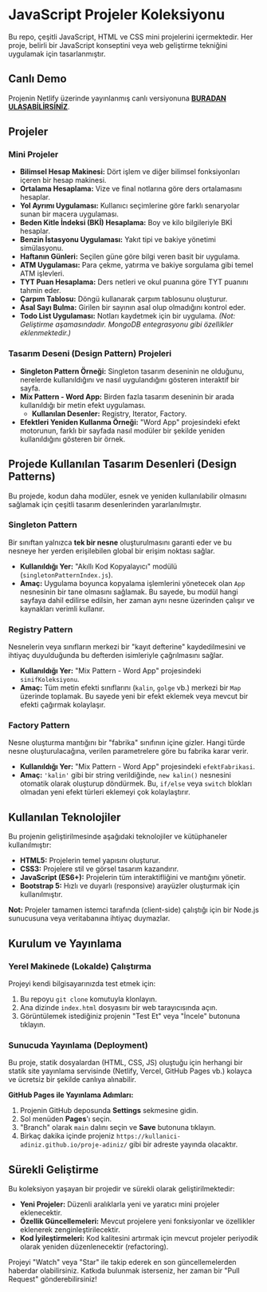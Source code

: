 # JavaScript Projeler Koleksiyonu

Bu repo, çeşitli JavaScript, HTML ve CSS mini projelerini içermektedir. Her proje, belirli bir JavaScript konseptini veya web geliştirme tekniğini uygulamak için tasarlanmıştır.

## Canlı Demo

Projenin Netlify üzerinde yayınlanmış canlı versiyonuna **[BURADAN ULAŞABİLİRSİNİZ](https://teknobeyaz.com/)**.

## Projeler

### Mini Projeler

- **Bilimsel Hesap Makinesi:** Dört işlem ve diğer bilimsel fonksiyonları içeren bir hesap makinesi.
- **Ortalama Hesaplama:** Vize ve final notlarına göre ders ortalamasını hesaplar.
- **Yol Ayrımı Uygulaması:** Kullanıcı seçimlerine göre farklı senaryolar sunan bir macera uygulaması.
- **Beden Kitle İndeksi (BKİ) Hesaplama:** Boy ve kilo bilgileriyle BKİ hesaplar.
- **Benzin İstasyonu Uygulaması:** Yakıt tipi ve bakiye yönetimi simülasyonu.
- **Haftanın Günleri:** Seçilen güne göre bilgi veren basit bir uygulama.
- **ATM Uygulaması:** Para çekme, yatırma ve bakiye sorgulama gibi temel ATM işlevleri.
- **TYT Puan Hesaplama:** Ders netleri ve okul puanına göre TYT puanını tahmin eder.
- **Çarpım Tablosu:** Döngü kullanarak çarpım tablosunu oluşturur.
- **Asal Sayı Bulma:** Girilen bir sayının asal olup olmadığını kontrol eder.
- **Todo List Uygulaması:** Notları kaydetmek için bir uygulama. *(Not: Geliştirme aşamasındadır. MongoDB entegrasyonu gibi özellikler eklenmektedir.)*

### Tasarım Deseni (Design Pattern) Projeleri

- **Singleton Pattern Örneği:** Singleton tasarım deseninin ne olduğunu, nerelerde kullanıldığını ve nasıl uygulandığını gösteren interaktif bir sayfa.
- **Mix Pattern - Word App:** Birden fazla tasarım deseninin bir arada kullanıldığı bir metin efekt uygulaması.
  - **Kullanılan Desenler:** Registry, Iterator, Factory.
- **Efektleri Yeniden Kullanma Örneği:** "Word App" projesindeki efekt motorunun, farklı bir sayfada nasıl modüler bir şekilde yeniden kullanıldığını gösteren bir örnek.

## Projede Kullanılan Tasarım Desenleri (Design Patterns)

Bu projede, kodun daha modüler, esnek ve yeniden kullanılabilir olmasını sağlamak için çeşitli tasarım desenlerinden yararlanılmıştır.

### Singleton Pattern

Bir sınıftan yalnızca **tek bir nesne** oluşturulmasını garanti eder ve bu nesneye her yerden erişilebilen global bir erişim noktası sağlar.

*   **Kullanıldığı Yer:** "Akıllı Kod Kopyalayıcı" modülü (`singletonPatternIndex.js`).
*   **Amaç:** Uygulama boyunca kopyalama işlemlerini yönetecek olan `App` nesnesinin bir tane olmasını sağlamak. Bu sayede, bu modül hangi sayfaya dahil edilirse edilsin, her zaman aynı nesne üzerinden çalışır ve kaynakları verimli kullanır.

### Registry Pattern

Nesnelerin veya sınıfların merkezi bir "kayıt defterine" kaydedilmesini ve ihtiyaç duyulduğunda bu defterden isimleriyle çağrılmasını sağlar.

*   **Kullanıldığı Yer:** "Mix Pattern - Word App" projesindeki `sinifKoleksiyonu`.
*   **Amaç:** Tüm metin efekti sınıflarını (`kalin`, `golge` vb.) merkezi bir `Map` üzerinde toplamak. Bu sayede yeni bir efekt eklemek veya mevcut bir efekti çağırmak kolaylaşır.

### Factory Pattern

Nesne oluşturma mantığını bir "fabrika" sınıfının içine gizler. Hangi türde nesne oluşturulacağına, verilen parametrelere göre bu fabrika karar verir.

*   **Kullanıldığı Yer:** "Mix Pattern - Word App" projesindeki `efektFabrikasi`.
*   **Amaç:** `'kalin'` gibi bir string verildiğinde, `new kalin()` nesnesini otomatik olarak oluşturup döndürmek. Bu, `if/else` veya `switch` blokları olmadan yeni efekt türleri eklemeyi çok kolaylaştırır.

## Kullanılan Teknolojiler

Bu projenin geliştirilmesinde aşağıdaki teknolojiler ve kütüphaneler kullanılmıştır:

*   **HTML5:** Projelerin temel yapısını oluşturur.
*   **CSS3:** Projelere stil ve görsel tasarım kazandırır.
*   **JavaScript (ES6+):** Projelerin tüm interaktifliğini ve mantığını yönetir.
*   **Bootstrap 5:** Hızlı ve duyarlı (responsive) arayüzler oluşturmak için kullanılmıştır.

**Not:** Projeler tamamen istemci tarafında (client-side) çalıştığı için bir Node.js sunucusuna veya veritabanına ihtiyaç duymazlar.

## Kurulum ve Yayınlama

### Yerel Makinede (Lokalde) Çalıştırma

Projeyi kendi bilgisayarınızda test etmek için:

1.  Bu repoyu `git clone` komutuyla klonlayın.
2.  Ana dizinde `index.html` dosyasını bir web tarayıcısında açın.
3.  Görüntülemek istediğiniz projenin "Test Et" veya "İncele" butonuna tıklayın.

### Sunucuda Yayınlama (Deployment)

Bu proje, statik dosyalardan (HTML, CSS, JS) oluştuğu için herhangi bir statik site yayınlama servisinde (Netlify, Vercel, GitHub Pages vb.) kolayca ve ücretsiz bir şekilde canlıya alınabilir.

**GitHub Pages ile Yayınlama Adımları:**

1.  Projenin GitHub deposunda **Settings** sekmesine gidin.
2.  Sol menüden **Pages**'ı seçin.
3.  "Branch" olarak `main` dalını seçin ve **Save** butonuna tıklayın.
4.  Birkaç dakika içinde projeniz `https://kullanici-adiniz.github.io/proje-adiniz/` gibi bir adreste yayında olacaktır.

## Sürekli Geliştirme

Bu koleksiyon yaşayan bir projedir ve sürekli olarak geliştirilmektedir:

*   **Yeni Projeler:** Düzenli aralıklarla yeni ve yaratıcı mini projeler eklenecektir.
*   **Özellik Güncellemeleri:** Mevcut projelere yeni fonksiyonlar ve özellikler eklenerek zenginleştirilecektir.
*   **Kod İyileştirmeleri:** Kod kalitesini artırmak için mevcut projeler periyodik olarak yeniden düzenlenecektir (refactoring).

Projeyi "Watch" veya "Star" ile takip ederek en son güncellemelerden haberdar olabilirsiniz. Katkıda bulunmak isterseniz, her zaman bir "Pull Request" gönderebilirsiniz!
